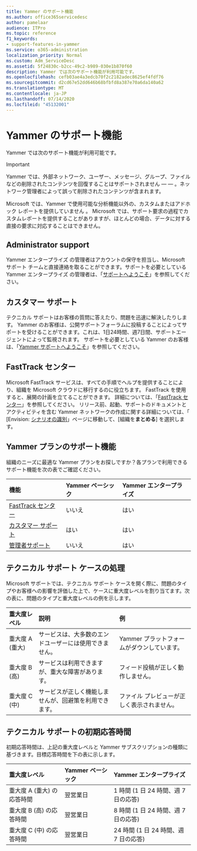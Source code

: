 ```yaml
---
title: Yammer のサポート機能
ms.author: office365servicedesc
author: pamelaar
audience: ITPro
ms.topic: reference
f1_keywords:
- support-features-in-yammer
ms.service: o365-administration
localization_priority: Normal
ms.custom: Adm_ServiceDesc
ms.assetid: 5f24830c-b2cc-49c2-b989-030e1b870f60
description: Yammer では次のサポート機能が利用可能です。
ms.openlocfilehash: cefb03ae4a3edcb70f2c2182adec8625ef4fdf76
ms.sourcegitcommit: d2cd67e52dd646b68bfbfd8a387e70a6da140a62
ms.translationtype: MT
ms.contentlocale: ja-JP
ms.lasthandoff: 07/14/2020
ms.locfileid: "45132001"
---
```

# <a name="support-features-in-yammer"></a>Yammer のサポート機能

Yammer では次のサポート機能が利用可能です。
  
> [!IMPORTANT]
> Yammer では、外部ネットワーク、ユーザー、メッセージ、グループ、ファイルなどの削除されたコンテンツを回復することはサポートされません &mdash; &mdash; 。ネットワーク管理者によって誤って削除されたコンテンツが含まれます。
>
> Microsoft では、Yammer で使用可能な分析機能以外の、カスタムまたはアドホック レポートを提供していません 。 Microsoft では、サポート要求の過程でカスタムレポートを提供することがありますが、ほとんどの場合、データに対する直接の要求に対応することはできません。

## <a name="administrator-support"></a>Administrator support

Yammer エンタープライズ の管理者はアカウントの保守を担当し、Microsoft サポート チームと直接連絡を取ることができます。サポートを必要としている Yammer エンタープライズ の管理者は、「[サポートへようこそ](https://go.microsoft.com/fwlink/p/?LinkId=330922)」を参照してください。

## <a name="customer-support"></a>カスタマー サポート

テクニカル サポートはお客様の質問に答えたり、問題を迅速に解決したりします。 Yammer のお客様は、公開サポートフォーラムに投稿することによってサポートを受けることができます。これは、1日24時間、週7日間、サポートエージェントによって監視されます。 サポートを必要としている Yammer のお客様は、「[Yammer サポートへようこそ](https://go.microsoft.com/fwlink/p/?LinkId=330921)」を参照してください。
   
## <a name="fasttrack-center"></a>FastTrack センター

Microsoft FastTrack サービスは、すべての手順でヘルプを提供することにより、組織を Microsoft クラウドに移行するのに役立ちます。 FastTrack を使用すると、展開の計画を立てることができます。 詳細については、「[FastTrack センター](https://go.microsoft.com/fwlink/?LinkID=518597&amp;clcid=0x409)」を参照してください。 リリース前、起動、サポートのドキュメントとアクティビティを含む Yammer ネットワークの作成に関する詳細については、「 [Envision: [シナリオの識別](https://fasttrack.microsoft.com/office/envision/identify-scenarios)」ページに移動して、[組織を**まとめる**] を選択します。

## <a name="support-features-across-yammer-plans"></a>Yammer プランのサポート機能

組織のニーズに最適な Yammer プランをお探しですか？各プランで利用できるサポート機能を次の表でご確認ください。
  
|**機能**|**Yammer ベーシック**|**Yammer エンタープライズ**|
|:-----|:-----|:-----|
|[FastTrack センター](https://go.microsoft.com/fwlink/?LinkID=518597&amp;clcid=0x409) <br/> |いいえ  <br/> |はい  <br/> |
|[カスタマー サポート](support-features-in-yammer.md#customer-support) <br/> |はい  <br/> |はい  <br/> |
|[管理者サポート](support-features-in-yammer.md#administrator-support) <br/> |いいえ  <br/> |はい  <br/> |
 
## <a name="technical-support-case-handling"></a>テクニカル サポート ケースの処理

Microsoft サポートでは、テクニカル サポート ケースを開く際に、問題のタイプやお客様への影響を評価した上で、ケースに重大度レベルを割り当てます。次の表に、問題のタイプと重大度レベルの例を示します。 
  
|**重大度レベル**|**説明**|**例**|
|:-----|:-----|:-----|
|重大度 A (重大)  <br/> |サービスは、大多数のエンドユーザーには使用できません。  <br/> |Yammer プラットフォームがダウンしています。  <br/> |
|重大度 B (高)  <br/> |サービスは利用できますが、重大な障害があります。  <br/> |フィード投稿が正しく動作しません。  <br/> |
|重大度 C (中)  <br/> |サービスが正しく機能しませんが、回避策を利用できます。  <br/> |ファイル プレビューが正しく表示されません。  <br/> |

## <a name="technical-support-initial-response-times"></a>テクニカル サポートの初期応答時間

初期応答時間は、上記の重大度レベルと Yammer サブスクリプションの種類に基づきます。目標応答時間を下の表に示します。
  
|**重大度レベル**|**Yammer ベーシック**|**Yammer エンタープライズ**|
|:-----|:-----|:-----|
|重大度 A (重大) の応答時間  <br/> |翌営業日  <br/> |1 時間 (1 日 24 時間、週 7 日の応答)  <br/> |
|重大度 B (高) の応答時間  <br/> |翌営業日  <br/> |8 時間 (1 日 24 時間、週 7 日の応答)  <br/> |
|重大度 C (中) の応答時間  <br/> |翌営業日  <br/> |24 時間 (1 日 24 時間、週 7 日の応答)  <br/> |
